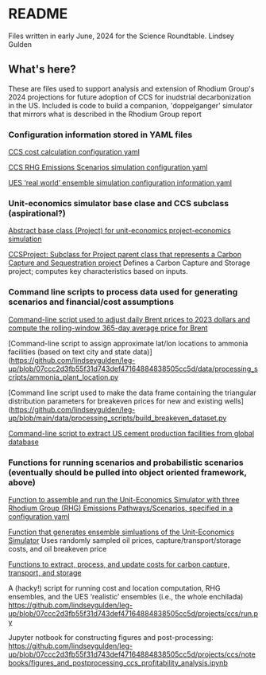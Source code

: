 
# README
Files written in early June, 2024 for the Science Roundtable.
Lindsey Gulden

## What's here?
These are files used to support analysis and extension of Rhodium Group's 2024 projections for future adoption of CCS for inudstrial decarbonization in the US. Included is code to build a companion, 'doppelganger' simulator that mirrors what is described in the Rhodium Group report
### Configuration information stored in YAML files
[CCS cost calculation configuration yaml](https://github.com/lindseygulden/leg-up/blob/07ccc2d3fb55f31d743def47164884838505cc5d/config/ccs_cost_info.yml)

[CCS RHG Emissions Scenarios simulation configuration yaml](https://github.com/lindseygulden/leg-up/blob/07ccc2d3fb55f31d743def47164884838505cc5d/config/rhg_scenarios.yml)

[UES ‘real world’ ensemble simulation configuration information yaml](https://github.com/lindseygulden/leg-up/blob/07ccc2d3fb55f31d743def47164884838505cc5d/config/real_world_scenarios.yml)

### Unit-economics simulator base clase and CCS subclass (aspirational?)
[Abstract base class (Project) for unit-economics project-economics simulation](https://github.com/lindseygulden/leg-up/blob/07ccc2d3fb55f31d743def47164884838505cc5d/projects/ccs/project.py)

[CCSProject: Subclass for Project parent class that represents a Carbon Capture and Sequestration project](https://github.com/lindseygulden/leg-up/blob/07ccc2d3fb55f31d743def47164884838505cc5d/projects/ccs/ccs_project.py)
Defines a Carbon Capture and Storage project; computes key characteristics based on inputs.

### Command line scripts to process data used for generating scenarios and financial/cost assumptions
[Command-line script used to adjust daily Brent prices to 2023 dollars and compute the rolling-window 365-day average price for Brent](https://github.com/lindseygulden/leg-up/blob/07ccc2d3fb55f31d743def47164884838505cc5d/data/processing_scripts/adjust_prices.py)

[Command-line script to assign approximate lat/lon locations to ammonia facilities (based on text city and state data)](https://github.com/lindseygulden/leg-up/blob/07ccc2d3fb55f31d743def47164884838505cc5d/data/processing_scripts/ammonia_plant_location.py

[Command line script used to make the data frame containing the triangular distribution parameters for breakeven prices for new and existing wells](https://github.com/lindseygulden/leg-up/blob/main/data/processing_scripts/build_breakeven_dataset.py

[Command-line script to extract US cement production facilities from global database](https://github.com/lindseygulden/leg-up/blob/07ccc2d3fb55f31d743def47164884838505cc5d/data/processing_scripts/cement.py)

### Functions for running scenarios and probabilistic scenarios (eventually should be pulled into object oriented framework, above)
[Function to assemble and run the Unit-Economics Simulator with three Rhodium Group (RHG) Emissions Pathways/Scenarios, specified in a configuration yaml](https://github.com/lindseygulden/leg-up/blob/07ccc2d3fb55f31d743def47164884838505cc5d/projects/ccs/rhg_scenarios.py)

[Function that generates ensemble simluations of the Unit-Economics Simulator](https://github.com/lindseygulden/leg-up/blob/07ccc2d3fb55f31d743def47164884838505cc5d/projects/ccs/ensembles.py)
Uses randomly sampled oil prices, capture/transport/storage costs, and oil breakeven price

[Functions to extract, process, and update costs for carbon capture, transport, and storage](https://github.com/lindseygulden/leg-up/blob/07ccc2d3fb55f31d743def47164884838505cc5d/projects/ccs/ccs_costs.py)

A (hacky!) script for running cost and location computation, RHG ensembles, and the UES ‘realistic’ ensembles (i.e., the whole enchilada)
https://github.com/lindseygulden/leg-up/blob/07ccc2d3fb55f31d743def47164884838505cc5d/projects/ccs/run.py

Jupyter notbook for constructing figures and post-processing:
https://github.com/lindseygulden/leg-up/blob/07ccc2d3fb55f31d743def47164884838505cc5d/projects/ccs/notebooks/figures_and_postprocessing_ccs_profitability_analysis.ipynb
